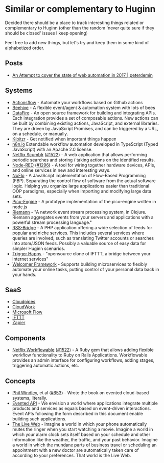 # Similar or complementary to Huginn

Decided there should be a place to track interesting things related or complementary to Huginn (other than the random 'never quite sure if they should be closed' issues I keep opening)

Feel free to add new things, but let's try and keep them in some kind of alphabetized order.

## Posts

* [An Attempt to cover the state of web automation in 2017 | peterdemin](https://github.com/gitter-badger/web-automation-2017)

## Systems

* [Actionsflow](https://github.com/actionsflow/actionsflow) - Automate your workflows based on Github actions
* [Beehive](https://github.com/muesli/beehive) - A flexible event/agent & automation system with lots of bees
* [DataFire](https://github.com/DataFire/DataFire) - An open source framework for building and integrating APIs. Each integration provides a set of composable actions. New actions can be built by combining existing actions, JavaScript, and external libraries. They are driven by JavaScript Promises, and can be triggered by a URL, on a schedule, or manually.
* [Kibitzr](https://kibitzr.github.io) - Get notified when important things happen
* [n8n.io](https://n8n.io/) Extendable workflow automation developed in TypeScript (Typed JavaScript) with an Apache 2.0 license.
* [Netflix Scumblr](https://github.com/Netflix/Scumblr) ([#1522](https://github.com/cantino/huginn/issues/1522)) - A web application that allows performing periodic searches and storing / taking actions on the identified results. 
* [Node-RED](http://nodered.org) ([#1296](https://github.com/cantino/huginn/issues/1296)) - A tool for wiring together hardware devices, APIs, and online services in new and interesting ways.
* [NoFlo](https://NoFlojs.org) - A JavaScript implementation of Flow-Based Programming (FBP). Separating the control flow of software from the actual software logic. Helping you organize large applications easier than traditional OOP paradigms, especially when importing and modifying large data sets.
* [Pico-Engine](https://github.com/Picolab/pico-engine/) - A prototype implementation of the pico-engine written in node.js
* [Riemann](https://github.com/riemann/riemann) - "A network event stream processing system, in Clojure. Riemann aggregates events from your servers and applications with a powerful stream processing language."
* [RSS-Bridge](https://github.com/RSS-Bridge/rss-bridge) - A PHP application offering a wide selection of feeds for popular and niche services. This includes several services where queries are involved, such as translating Twitter accounts or searches into atom/JSON feeds. Possibly a valuable source of easy data for simpler Huginn scenarios.
* [Trigger Happy](https://github.com/foxmask/django-th) - "opensource clone of IFTTT, a bridge between your internet services"
* [Welcomer Framework](https://github.com/welcomer/framework) - Supports building microservices to flexibly automate your online tasks, putting control of your personal data back in your hands.

## SaaS

* [Cloudpipes](https://www.cloudpipes.com)
* [CloudWork](https://cloudwork.com)
* [Microsoft Flow](https://flow.microsoft.com)
* [IFTTT](https://ifttt.com)
* [Zapier](https://zapier.com)

## Components

* [Netflix Workflowable](https://github.com/Netflix/Workflowable) ([#1522](https://github.com/cantino/huginn/issues/1522)) - A Ruby gem that allows adding flexible workflow functionality to Ruby on Rails Applications. Workflowable provides an admin interface for configuring workflows, adding stages, triggering automatic actions, etc.

## Concepts

* [Phil Windley](http://www.windley.com), et al ([#653](https://github.com/cantino/huginn/issues/653)) - Wrote the book on evented cloud-based systems, literally.
* [Evented API](http://www.eventedapi.org) - We envision a world where applications integrate multiple products and services as equals based on event-driven interactions. Event APIs following the form described in this document enable building such applications.
* [The Live Web](http://smile.amazon.com/The-Live-Web-Event-Based-Connections/dp/1133686680?sa-no-redirect=1) - Imagine a world in which your phone automatically mutes the ringer when you start watching a movie. Imagine a world in which your alarm clock sets itself based on your schedule and other information like the weather, the traffic, and your past behavior. Imagine a world in which the mundane parts of business travel or scheduling an appointment with a new doctor are automatically taken care of according to your preferences. That world is the Live Web.